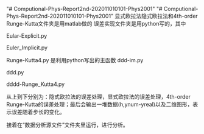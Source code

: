"# Computional-Phys-Report2nd-202011010101-Phys2001" 
"# Computional-Phys-Report2nd-202011010101-Phys2001" 
显式欧拉法隐式欧拉法和4th-order Runge-Kutta文件夹是用matlab做的
误差实现文件夹是用python写的，其中

Eular-Explicit.py

Euler_Implicit.py

Runge-Kutta4.py
是利用python写出的主函数
ddd-im.py

ddd.py

dddd-Runge_Kutta4.py

从上到下分别为：隐式欧拉法的误差处理，显式欧拉法的误差处理，4th-order Runge-Kutta的误差处理；最后会输出一堆数据(h,ynum-yreal)以及二维图形，表示误差随着步长的变化。

接着在“数据分析源文件”文件夹里运行，进行分析。



